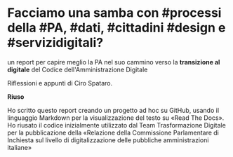 # Facciamo una samba con #processi della #PA, #dati, #cittadini #design e #servizidigitali?
un report per capire meglio la PA nel suo cammino verso la **transizione al digitale** del Codice dell'Amministrazione Digitale

Riflessioni e appunti di Ciro Spataro.


**Riuso**

Ho scritto questo report creando un progetto ad hoc su GitHub, usando il linguaggio Markdown per la visualizzazione del testo su «Read The Docs». Ho riusato il codice inizialmente utilizzato dal Team Trasformazione Digitale per la pubblicazione della «Relazione della Commissione Parlamentare di Inchiesta sul livello di digitalizzazione delle pubbliche amministrazioni italiane»
